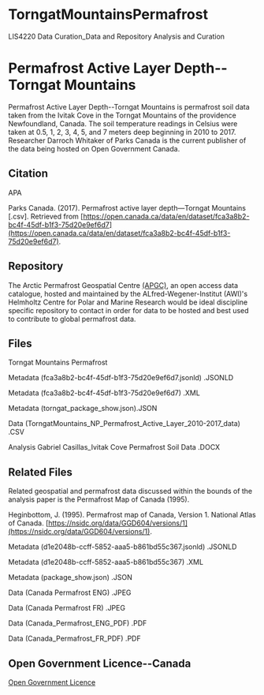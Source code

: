 # TorngatMountainsPermafrost
LIS4220 Data Curation_Data and Repository Analysis and Curation
# Permafrost Active Layer Depth--Torngat Mountains

Permafrost Active Layer Depth--Torngat Mountains is permafrost soil data taken from the Ivitak Cove in the Torngat Mountains of the providence Newfoundland, Canada. The soil temperature readings in Celsius were taken at 0.5, 1, 2, 3, 4, 5, and 7 meters deep beginning in 2010 to 2017. Researcher Darroch Whitaker of Parks Canada is the current publisher of the data being hosted on Open Government Canada.

## Citation

APA

Parks Canada. (2017). Permafrost active layer depth—Torngat Mountains [.csv]. Retrieved from [https://open.canada.ca/data/en/dataset/fca3a8b2-bc4f-45df-b1f3-75d20e9ef6d7](https://open.canada.ca/data/en/dataset/fca3a8b2-bc4f-45df-b1f3-75d20e9ef6d7).


## Repository

The Arctic Permafrost Geospatial Centre [(APGC)](https://apgc.awi.de/), an open access data catalogue, hosted and maintained by the ALfred-Wegener-Institut (AWI)'s Helmholtz Centre for Polar and Marine Research would be ideal discipline specific repository to contact in order for data to be hosted and best used to contribute to global permafrost data.

## Files

Torngat Mountains Permafrost

Metadata (fca3a8b2-bc4f-45df-b1f3-75d20e9ef6d7.jsonld) .JSONLD

Metadata (fca3a8b2-bc4f-45df-b1f3-75d20e9ef6d7) .XML

Metadata (torngat_package_show.json).JSON

Data (TorngatMountains_NP_Permafrost_Active_Layer_2010-2017_data) .CSV


Analysis Gabriel Casillas_Ivitak Cove Permafrost Soil Data .DOCX

## Related Files

Related geospatial and permafrost data discussed within the bounds of the analysis paper is the Permafrost Map of Canada (1995).

Heginbottom, J. (1995). Permafrost map of Canada, Version 1. National Atlas of Canada. [https://nsidc.org/data/GGD604/versions/1](https://nsidc.org/data/GGD604/versions/1).

Metadata (d1e2048b-ccff-5852-aaa5-b861bd55c367.jsonld) .JSONLD

Metadata (d1e2048b-ccff-5852-aaa5-b861bd55c367) .XML

Metadata (package_show.json) .JSON

Data (Canada Permafrost ENG) .JPEG

Data (Canada Permafrost FR) .JPEG

Data (Canada_Permafrost_ENG_PDF) .PDF

Data (Canada_Permafrost_FR_PDF) .PDF

## Open Government Licence--Canada
[Open Government Licence](https://open.canada.ca/en/open-government-licence-canada)
